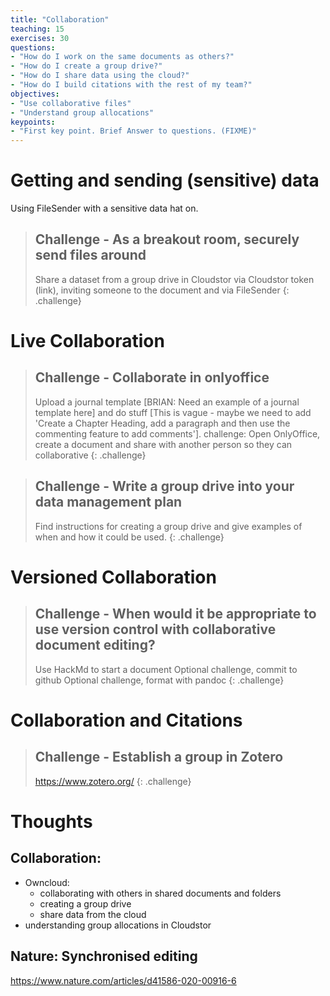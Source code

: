 ```yaml
---
title: "Collaboration"
teaching: 15
exercises: 30
questions:
- "How do I work on the same documents as others?"
- "How do I create a group drive?"
- "How do I share data using the cloud?"
- "How do I build citations with the rest of my team?"
objectives:
- "Use collaborative files"
- "Understand group allocations"
keypoints:
- "First key point. Brief Answer to questions. (FIXME)"
---
```


# Getting and sending (sensitive) data

Using FileSender with a sensitive data hat on.

> ## Challenge - As a breakout room, securely send files around
>
> Share a dataset from a group drive in Cloudstor via Cloudstor token (link), inviting someone to the document and via FileSender
{: .challenge}

# Live Collaboration

> ## Challenge - Collaborate in onlyoffice
> Upload a journal template [BRIAN: Need an example of a journal template here] and do stuff [This is vague - maybe we need to add 'Create a Chapter Heading, add a paragraph and then use the commenting feature to add comments'].
> challenge: Open OnlyOffice, create a document and share with another person so they can collaborative
{: .challenge}


> ## Challenge - Write a group drive into your data management plan
> Find instructions for creating a group drive and give examples of when and how it could be used.
{: .challenge}

# Versioned Collaboration

> ## Challenge - When would it be appropriate to use version control with collaborative document editing?
> Use HackMd to start a document
> Optional challenge, commit to github
> Optional challenge, format with pandoc
{: .challenge}

# Collaboration and Citations

> ## Challenge - Establish a group in Zotero
>  https://www.zotero.org/
{: .challenge}

# Thoughts

## Collaboration:
* Owncloud:
    * collaborating with others in shared documents and folders
    * creating a group drive
    * share data from the cloud
* understanding group allocations in Cloudstor




## Nature: Synchronised editing

https://www.nature.com/articles/d41586-020-00916-6
